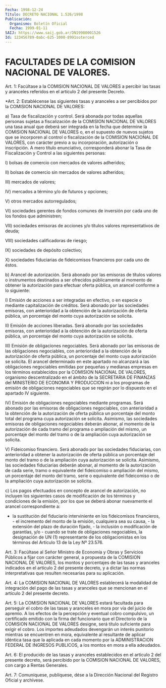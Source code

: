 ```yaml
---
Fecha: 1998-12-24
Título: DECRETO NACIONAL 1.526/1998
Publicación:
  Organismo: Boletín Oficial
  Fecha: 1999-01-11
SAIJ: https://www.saij.gob.ar/DN19980001526
Id: 123456789-0abc-625-1000-8991soterced
---
```

# FACULTADES DE LA COMISION NACIONAL DE VALORES.

<a id="1"></a>
Art. 1: Facúltase a la COMISION NACIONAL DE VALORES a percibir las  tasas  y  aranceles  referidos  en  el artículo 2 del presente Decreto.

<a id="2"></a>
*Art.  2: Establécense las siguientes tasas y aranceles a ser percibidos por la COMISION NACIONAL DE VALORES:

a) Tasa de fiscalización y control. Será abonada por todas aquellas personas sujetas a fiscalización de la COMISION NACIONAL DE VALORES una tasa anual que deberá ser integrada en la fecha que determine la COMISION NACIONAL DE VALORES o, en el supuesto de nuevos sujetos que se incorporen al control o fiscalización de la COMISION NACIONAL DE VALORES, con carácter previo a su incorporación, autorización o inscripción. A mero título enunciativo, corresponderá abonar la Tasa de Fiscalización y Control a las siguientes personas:

I) bolsas de comercio con mercados de valores adheridos;

II) bolsas de comercio sin mercados de valores adheridos;

III) mercados de valores;

IV) mercados a término y/o de futuros y opciones;

V) otros mercados autorregulados;

VI) sociedades gerentes de fondos comunes de inversión por cada uno de los fondos que administren;

VII) sociedades emisoras de acciones y/o títulos valores representativos de deuda;

VIII) sociedades calificadoras de riesgo;

IX) sociedades de depósito colectivo;

X) sociedades fiduciarias de fideicomisos financieros por cada uno de éstos.

b) Arancel de autorización. Será abonado por las emisoras de títulos valores o instrumentos destinados a ser ofrecidos públicamente al momento de obtener la autorización para efectuar oferta pública, un arancel conforme a lo siguiente:

I) Emisión de acciones a ser integradas en efectivo, o en especie o mediante capitalización de créditos. Será abonado por las sociedades emisoras, con anterioridad a la obtención de la autorización de oferta pública, un porcentaje del monto cuya autorización se solicita.

II) Emisión de acciones liberadas. Será abonado por las sociedades emisoras, con anterioridad a la obtención de la autorización de oferta pública, un porcentaje del monto cuya autorización se solicita.

III) Emisión de obligaciones negociables. Será abonado por las emisoras de las obligaciones negociables, con anterioridad a la obtención de la autorización de oferta pública, un porcentaje del monto cuya autorización se solicita. El arancel determinado en este apartado no alcanzará a las obligaciones negociables emitidas por pequeñas y medianas empresas en los términos establecidos por la COMISION NACIONAL DE VALORES, organismo descentralizado en el ámbito de la SECRETARIA DE FINANZAS del MINISTERIO DE ECONOMIA Y PRODUCCION ni a los programas de emisión de obligaciones negociables que se regirán por lo dispuesto en el apartado IV siguiente.

IV) Emisión de obligaciones negociables mediante programas. Será abonado por las emisoras de obligaciones negociables, con anterioridad a la obtención de la autorización de oferta pública un porcentaje del monto total del programa cuya autorización se solicita. Asimismo, las sociedades emisoras de obligaciones negociables deberán abonar, al momento de la autorización de cada tramo del programa o ampliación del mismo, un porcentaje del monto del tramo o de la ampliación cuya autorización se solicita.

V) Fideicomiso financiero. Será abonado por las sociedades fiduciarias, con anterioridad a obtener la autorización de oferta pública un porcentaje del monto del tramo o de la ampliación cuya autorización se solicita. Asimismo, las sociedades fiduciarias deberán abonar, al momento de la autorización de cada serie, tramo o equivalente del fideicomiso o ampliación del mismo, un porcentaje del monto del tramo, serie o equivalente del fideicomiso o de la ampliación cuya autorización se solicita.

c) Los pagos efectuados en concepto de arancel de autorización, no incluyen los siguientes casos de modificación de los términos y condiciones de la emisión, por los que se deberá abonar nuevamente el arancel correspondiente a:

- la sustitución del fiduciario interviniente en los fideicomisos financieros, - el incremento del monto de la emisión, cualquiera sea su causa, - la extensión del plazo de duración fijado, - la inclusión o modificación de garantías, y/o - cuando se trate de obligaciones negociables, la designación de UN (1) representante de los obligacionistas en los términos del Artículo 13 de la Ley Nº 23.576.

<a id="3"></a>
Art.  3:  Facúltase  al Señor Ministro  de  Economía  y  Obras  y Servicios Públicos a fijar  con carácter general, a propuesta de la COMISION NACIONAL DE VALORES, los montos y porcentajes de las tasas y aranceles indicados en el artículo  2  del  presente decreto, y a dictar las normas interpretativas que resulten  necesarias  para su aplicación.

<a id="4"></a>
Art.  4: La COMISION NACIONAL DE VALORES establecerá la modalidad de integración  del  pago de las tasas y aranceles que se mencionan en el artículo 2 del presente decreto.

<a id="5"></a>
Art. 5: La COMISION NACIONAL  DE  VALORES  estará  facultada  para perseguir  el  cobro  de  las tasas y aranceles en mora por vía del juicio de apremio. A los efectos  de la percepción y eventual cobro compulsivo, un certificado emitido con la firma del funcionario que el  Directorio de la COMISION NACIONAL  DE  VALORES  designe,  será título  suficiente  para  exigir  el  cobro. Los importes adeudados devengarán un interés punitorio mientras  se  encuentren  en  mora, equivalente  al resultante de aplicar idéntica tasa que la aplicada en cada momento por la ADMINISTRACION FEDERAL DE INGRESOS PUBLICOS, a los montos en mora a ella adeudados.

<a id="6"></a>
Art. 6: El producido  de  las tasas y aranceles establecidos en el artículo 2 del presente decreto,  será  percibido  por  la COMISION NACIONAL DE VALORES, con cargo a Rentas Generales.

<a id="7"></a>
Art. 7: Comuníquese, publíquese, dése a la  Dirección Nacional del Registro  Oficial  y archívese.